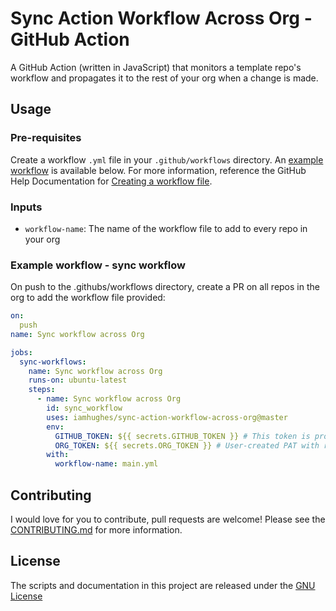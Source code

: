 # Sync Action Workflow Across Org - GitHub Action
A GitHub Action (written in JavaScript) that monitors a template repo's workflow and propagates it to the rest of your org when a change is made.

## Usage
### Pre-requisites
Create a workflow `.yml` file in your `.github/workflows` directory. An [example workflow](#example-workflow---sync-workflow) is available below. For more information, reference the GitHub Help Documentation for [Creating a workflow file](https://help.github.com/en/articles/configuring-a-workflow#creating-a-workflow-file).

### Inputs
- `workflow-name`: The name of the workflow file to add to every repo in your org

### Example workflow - sync workflow
On push to the .githubs/workflows directory, create a PR on all repos in the org to add the workflow file provided:

```yaml
on:
  push
name: Sync workflow across Org

jobs:
  sync-workflows:
    name: Sync workflow across Org
    runs-on: ubuntu-latest
    steps:
      - name: Sync workflow across Org
        id: sync_workflow
        uses: iamhughes/sync-action-workflow-across-org@master
        env:
          GITHUB_TOKEN: ${{ secrets.GITHUB_TOKEN }} # This token is provided by Actions, you do not need to create your own token
          ORG_TOKEN: ${{ secrets.ORG_TOKEN }} # User-created PAT with repo, admin:org, and workflow scopes
        with:
          workflow-name: main.yml
```

## Contributing
I would love for you to contribute, pull requests are welcome! Please see the [CONTRIBUTING.md](CONTRIBUTING.md) for more information.

## License
The scripts and documentation in this project are released under the [GNU License](LICENSE)
